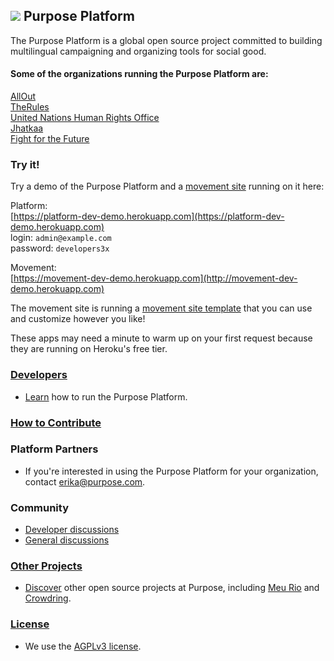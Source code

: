 ## ![](https://purpose-platform.s3.amazonaws.com/github.wiki.images/logo.png) Purpose Platform

The Purpose Platform is a global open source project committed to building multilingual campaigning and organizing tools for social good.

#### Some of the organizations running the Purpose Platform are:  

[AllOut](https://allout.org/en)  
[TheRules](http://www.therules.org/)  
[United Nations Human Rights Office](https://www.unfe.org/en)  
[Jhatkaa](http://www.jhatkaa.org/)  
[Fight for the Future](http://www.fightforthefuture.org/)

### Try it!

Try a demo of the Purpose Platform and a [movement site](https://github.com/PurposeOpen/Movement) running on it here:

Platform:  
[https://platform-dev-demo.herokuapp.com](https://platform-dev-demo.herokuapp.com)  
login: `admin@example.com`  
password: `developers3x`

Movement:  
[https://movement-dev-demo.herokuapp.com](http://movement-dev-demo.herokuapp.com)

The movement site is running a [movement site template](https://github.com/PurposeOpen/Movement) that you can use and customize however you like!

These apps may need a minute to warm up on your first request because they are running on Heroku's free tier.

### [Developers](https://github.com/PurposeOpen/Platform/wiki/Developers)
- [Learn](https://github.com/PurposeOpen/Platform/wiki/Developers) how to run the Purpose Platform.

### [How to Contribute](https://github.com/PurposeOpen/Platform/wiki/How-to-Contribute)

### Platform Partners
- If you're interested in using the Purpose Platform for your organization, contact <erika@purpose.com>.

### Community
- [Developer discussions](http://groups.google.com/group/purpose-platform-dev)
- [General discussions](http://groups.google.com/group/purpose-platform-general)

### [Other Projects](https://github.com/PurposeOpen/Platform/wiki/Other-Projects)
- [Discover](https://github.com/PurposeOpen/Platform/wiki/Other-Projects) other open source projects at Purpose, including [Meu Rio](https://github.com/meurio/meurio) and [Crowdring](https://github.com/therules/CrowdRing).

### [License](https://github.com/PurposeOpen/Platform/wiki/License)
- We use the [AGPLv3 license](https://github.com/PurposeOpen/Platform/wiki/License).
